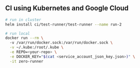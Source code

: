 ## CI using Kubernetes and Google Cloud 


```sh
# run in cluster
helm install ci/test-runner/test-runner --name run-2

# run local
docker run --rm \ 
  -v /var/run/docker.sock:/var/run/docker.sock \
  -v ~/.kube:/root/.kube \
  -e REPO=<your-repo> \
  -e DOCKER_KEY="$(cat <service_account_json_key.json>)" \
  -it zero-runner
```
